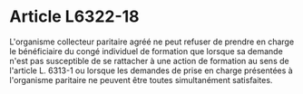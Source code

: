 # Article L6322-18

L'organisme collecteur paritaire agréé ne peut refuser de prendre en charge le bénéficiaire du congé individuel de formation que lorsque sa demande n'est pas susceptible de se rattacher à une action de formation au sens de l'article L. 6313-1 ou lorsque les demandes de prise en charge présentées à l'organisme paritaire ne peuvent être toutes simultanément satisfaites.